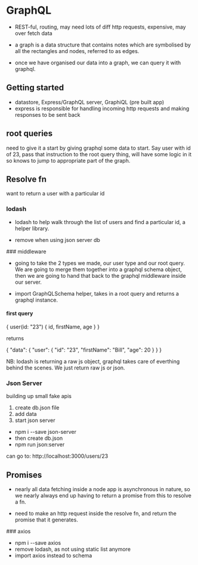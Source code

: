 # GraphQL

- REST-ful, routing, may need lots of diff http requests, expensive, may over fetch data

- a graph is a data structure that contains notes which are symbolised by all the rectangles and nodes, referred to as edges.

- once we have organised our data into a graph, we can query it with graphql.

## Getting started

- datastore, Express/GraphQL server, GraphiQL (pre built app)
- express is responsible for handling incoming http requests and making responses to be sent back

## root queries

need to give it a start by giving graphql some data to start. Say user with id of 23, pass that instruction to the root query thing, will have some logic in it so knows to jump to appropriate part of the graph.

## Resolve fn

want to return a user with a particular id

### lodash

- lodash to help walk through the list of users and find a particular id, a helper library.

- remove when using json server db

### middleware

- going to take the 2 types we made, our user type and our root query. We are going to merge them together into a graphql schema object, then we are going to hand that back to the graphql middleware inside our server.

- import GraphQLSchema helper, takes in a root query and returns a graphql instance.

#### first query

{
user(id: "23") {
id,
firstName,
age
}
}

returns

{
"data": {
"user": {
"id": "23",
"firstName": "Bill",
"age": 20
}
}
}

NB: lodash is returning a raw js object, graphql takes care of everthing behind the scenes. We just return raw js or json.

### Json Server

building up small fake apis

1. create db.json file
2. add data
3. start json server

- npm i --save json-server
- then create db.json
- npm run json:server

can go to:
http://localhost:3000/users/23

## Promises

- nearly all data fetching inside a node app is asynchronous in nature, so we nearly always end up having to return a promise from this to resolve a fn.

- need to make an http request inside the resolve fn, and return the promise that it generates.

### axios

- npm i --save axios
- remove lodash, as not using static list anymore
- import axios instead to schema
